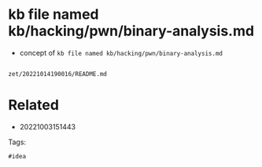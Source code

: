 # kb file named kb/hacking/pwn/binary-analysis.md

- concept of `kb file named kb/hacking/pwn/binary-analysis.md`

```
```

` zet/20221014190016/README.md `

# Related

- 20221003151443

Tags:

    #idea
